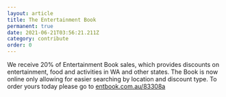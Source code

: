 ```yaml
---
layout: article
title: The Entertainment Book
permanent: true
date: 2021-06-21T03:56:21.211Z
category: contribute
order: 0
---
```


We receive 20% of Entertainment Book sales, which provides discounts on entertainment, food and activities in WA and other states. The Book is now online only allowing for easier searching by location and discount type. To order yours today please go to [entbook.com.au/83308a](https://www.entbook.com.au/83308a)

